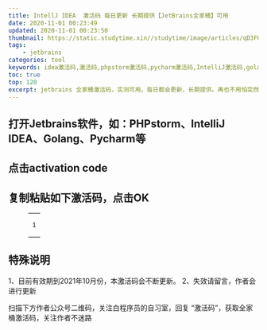 ```yaml
---
title: IntellJ IDEA  激活码 每日更新 长期提供【JetBrains全家桶】可用
date: 2020-11-01 00:23:49
updated: 2020-11-01 00:23:50
thumbnail: https://static.studytime.xin//studytime/image/articles/qD3FGq.jpg
tags: 
    - jetbrains
categories: tool
keywords: idea激活码,激活码,phpstorm激活码,pycharm激活码,IntelliJ激活码,golang激活码,全家桶
toc: true
top: 120
excerpt: jetbrains 全家桶激活码，实测可用，每日都会更新，长期提供。再也不用怕突然激活码失效的尴尬了。                      
---
```



## 打开Jetbrains软件，如：PHPstorm、IntelliJ IDEA、Golang、Pycharm等

## 点击activation code

## 复制粘贴如下激活码，点击OK

<figure class="highlight shell"><table>
<tr class="jetbrains-code">
    <td class="gutter"><pre><span class="line">1</span><br></pre></td>
            
 </tr></table>
</figure>

<td class="code jetbrains-code">
    
</td>
<script src="https://static.studytime.xin/hexo/js/code.js"></script>


## 特殊说明
1、目前有效期到2021年10月份，本激活码会不断更新。
2、失效请留言，作者会进行更新



扫描下方作者公众号二维码，关注白程序员的自习室，回复 “激活码”，获取全家桶激活码，关注作者不迷路


